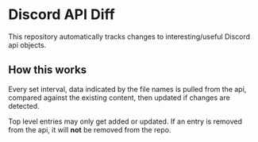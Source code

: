 # Discord API Diff
This repository automatically tracks changes to interesting/useful Discord api objects.

## How this works
Every set interval, data indicated by the file names is pulled from the api, compared against the existing content, then updated if changes are detected.

Top level entries may only get added or updated. If an entry is removed from the api, it will **not** be removed from the repo.
